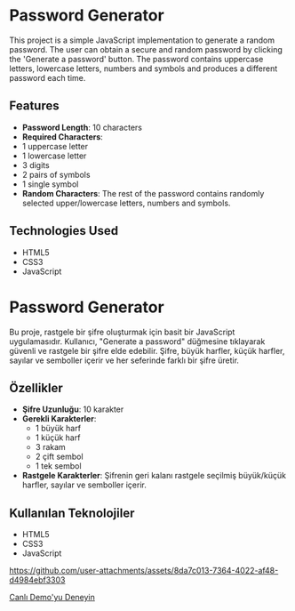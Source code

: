 # Password Generator

This project is a simple JavaScript implementation to generate a random password. The user can obtain a secure and random password by clicking the 'Generate a password' button. The password contains uppercase letters, lowercase letters, numbers and symbols and produces a different password each time.

## Features

- **Password Length**: 10 characters
- **Required Characters**:
- 1 uppercase letter
- 1 lowercase letter
- 3 digits
- 2 pairs of symbols
- 1 single symbol
- **Random Characters**: The rest of the password contains randomly selected upper/lowercase letters, numbers and symbols.

## Technologies Used

- HTML5
- CSS3
- JavaScript

# Password Generator

Bu proje, rastgele bir şifre oluşturmak için basit bir JavaScript uygulamasıdır. Kullanıcı, "Generate a password" düğmesine tıklayarak güvenli ve rastgele bir şifre elde edebilir. Şifre, büyük harfler, küçük harfler, sayılar ve semboller içerir ve her seferinde farklı bir şifre üretir.

## Özellikler

- **Şifre Uzunluğu**: 10 karakter
- **Gerekli Karakterler**:
  - 1 büyük harf
  - 1 küçük harf
  - 3 rakam
  - 2 çift sembol
  - 1 tek sembol
- **Rastgele Karakterler**: Şifrenin geri kalanı rastgele seçilmiş büyük/küçük harfler, sayılar ve semboller içerir.

## Kullanılan Teknolojiler

- HTML5
- CSS3
- JavaScript

https://github.com/user-attachments/assets/8da7c013-7364-4022-af48-d4984ebf3303

[Canlı Demo'yu Deneyin](https://fatihycan.github.io/Random-Password-Generator/)
